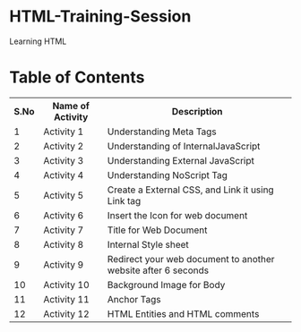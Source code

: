 # HTML-Training-Session
Learning HTML

# Table of Contents

<table>
   <tr>
     <th>S.No</th>
     <th>Name of Activity</th>
     <th>Description</th>
  </tr>
  <tr>
    <td>1</td>
    <td>Activity 1</td>
    <td>Understanding Meta Tags</td>
  </tr>
   <tr>
    <td>2</td>
    <td>Activity 2</td>
    <td>Understanding of InternalJavaScript </td>
  </tr>
   <tr>
    <td>3</td>
    <td>Activity 3</td>
    <td>Understanding External JavaScript</td>
  </tr>
   <tr>
    <td>4</td>
    <td>Activity 4</td>
    <td>Understanding NoScript Tag</td>
  </tr>
  </tr>
   <tr>
    <td>5</td>
    <td>Activity 5</td>
    <td>Create a External CSS, and Link it using Link tag</td>
  </tr>
   <tr>
    <td>6</td>
    <td>Activity 6</td>
    <td>Insert the Icon for web document </td>
  </tr>
  <tr>
    <td>7</td>
    <td>Activity 7</td>
    <td>Title for Web Document</td>
  </tr>
  <tr>
    <td>8</td>
    <td>Activity 8</td>
    <td>Internal Style sheet</td>
  </tr>
  <tr>
    <td>9</td>
    <td>Activity 9</td>
    <td>Redirect your web document to another website after 6 seconds</td>
  </tr>
   <tr>
    <td>10</td>
    <td>Activity 10</td>
    <td>Background Image for Body</td>
  </tr>
   <tr>
    <td>11</td>
    <td>Activity 11</td>
    <td>Anchor Tags</td>
  </tr>
  <tr>
    <td>12</td>
    <td>Activity 12</td>
    <td>HTML Entities and HTML comments</td>
  </tr>
  
 
  
